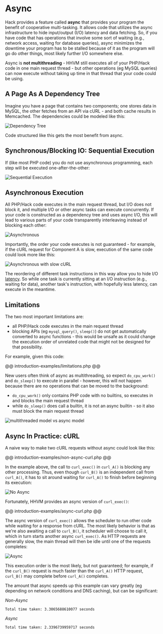 # Async

Hack provides a feature called **async** that provides your program the benefit of cooperative multi-tasking. It allows code that utilizes the async infrastructure to hide input/output (I/O) latency and data fetching. So, if you have code that has operations that involve some sort of waiting (e.g., network access, waiting for database queries), async minimizes the downtime your program has to be stalled because of it as the program will go do other things, most likely further I/O somewhere else.

Async is **not multithreading** - HHVM still executes all of your PHP/Hack code in one main request thread - but other operations (eg MySQL queries) can now execute without taking up time in that thread that your code could be using.

## A Page As A Dependency Tree

Imagine you have a page that contains two components; one stores data in MySQL, the other fetches from an API via cURL - and both cache results in Memcached. The dependencies could be modeled like this:

![Dependency Tree](/images/async/async-dependency.png)

Code structured like this gets the most benefit from async.

## Synchronous/Blocking IO: Sequential Execution

If (like most PHP code) you do not use asynchronous programming, each step will be executed one-after-the-other:

![Sequential Execution](/images/async/async-sequential.png)

## Asynchronous Execution

All PHP/Hack code executes in the main request thread, but I/O does not block it, and multiple I/O or other async tasks can execute concurrently. If your code is constructed as a dependency tree and uses async I/O, this will lead to various parts of your code transparently interleaving instead of blocking each other:

![Asynchronous](/images/async/async-always-busy.png)

Importantly, the order your code executes is not guaranteed - for example, if the cURL request for Component A is slow, execution of the same code could look more like this:

![Asynchronous with slow cURL](/images/async/async-slow-curl.png)

The reordering of different task instructions in this way allow you to hide I/O [latency](https://en.wikipedia.org/wiki/Latency_\(engineering\)). So while one task is currently sitting at an I/O instruction (e.g., waiting for data), another task's instruction, with hopefully less latency, can execute in the meantime.

## Limitations

The two most important limitations are:

 - all PHP/Hack code executes in the main request thread
 - blocking APIs (eg `mysql_query()`, `sleep()`) do not get automatically
   converted to async functions  - this would be unsafe as it could change the
   execution order of unrelated code that might not be designed for that
   possibility.

For example, given this code:

@@ introduction-examples/limitations.php @@

New users often think of async as multithreading, so expect `do_cpu_work()` and `do_sleep()` to execute in parallel - however, this will not happen because there are no operations that can be moved to the background:

 - `do_cpu_work()` only contains PHP code with no builtins, so executes
   in and blocks the main request thread
 - while `do_sleep()` does call a builtin, it is not an async builtin - so it
   also must block the main request thread

![multithreaded model vs async model](/images/async/limitations.png)

## Async In Practice: cURL

A naive way to make two cURL requests without async could look like this:

@@ introduction-examples/non-async-curl.php @@

In the example above, the call to `curl_exec()` in `curl_A()` is blocking any other processing. Thus, even though `curl_B()` is an independent call from `curl_A()`, it has to sit around waiting for `curl_A()` to finish before beginning its execution:

![No Async](/images/async/curl-synchronous.png)

Fortunately, HHVM provides an async version of `curl_exec()`:

@@ introduction-examples/async-curl.php @@

The async version of `curl_exec()` allows the scheduler to run other code while waiting for a response from cURL. The most likely behavior is that as we're also awaiting a call to `curl_B()`, it scheduler will choose to call it, which in turn starts another async `curl_exec()`. As HTTP requests are generally slow, the main thread will then be idle until one of the requests completes:

![Async](/images/async/curl-async.png)

This execution order is the most likely, but not guaranteed; for example, if the `curl_B()` request is much faster than the `curl_A()` HTTP request, `curl_B()` may complete before `curl_A()` completes.

The amount that async speeds up this example can vary greatly (eg depending on network conditions and DNS caching), but can be significant:

*Non-Async*
```
Total time taken: 3.3065688610077 seconds
```

*Async*
```
Total time taken: 2.3396739959717 seconds
```
